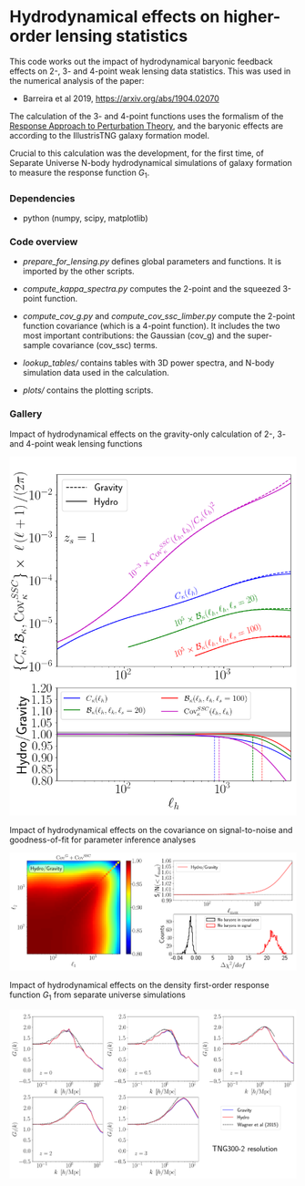 # Hydrodynamical effects on higher-order lensing statistics

This code works out the impact of hydrodynamical baryonic feedback effects on 2-, 3- and 4-point weak lensing data statistics. This was used in the numerical analysis of the paper:

- Barreira et al 2019, https://arxiv.org/abs/1904.02070

The calculation of the 3- and 4-point functions uses the formalism of the [Response Approach to Perturbation Theory](https://arxiv.org/abs/1703.09212), and the baryonic effects are according to the IllustrisTNG galaxy formation model.

Crucial to this calculation was the development, for the first time, of Separate Universe N-body hydrodynamical simulations of galaxy formation to measure the response function $G_1$.

### Dependencies

- python (numpy, scipy, matplotlib)

### Code overview

- *prepare_for_lensing.py* defines global parameters and functions. It is imported by the other scripts.

- *compute_kappa_spectra.py* computes the 2-point and the squeezed 3-point function.
  
- *compute_cov_g.py* and *compute_cov_ssc_limber.py* compute the 2-point function covariance (which is a 4-point function). It includes the two most important contributions: the Gaussian (cov_g) and the super-sample covariance (cov_ssc) terms.

- *lookup_tables/* contains tables with 3D power spectra, and N-body simulation data used in the calculation.

- *plots/* contains the plotting scripts.

### Gallery

Impact of hydrodynamical effects on the gravity-only calculation of 2-, 3- and 4-point weak lensing functions

<img src="plots/fig_kappa_spectra.png" width="600" height=auto/>

Impact of hydrodynamical effects on the covariance on signal-to-noise and goodness-of-fit for parameter inference analyses

<img src="plots/fig_covariance.png" width="1000" height=auto/>

Impact of hydrodynamical effects on the density first-order response function $G_1$ from separate universe simulations

<img src="plots/fig_G1_tng300_2.png" width="1000" height=auto/>


